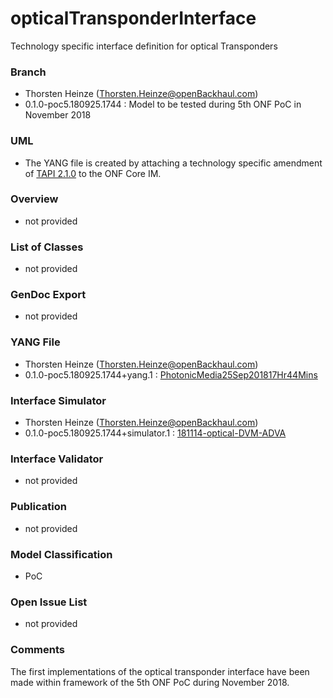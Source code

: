 # opticalTransponderInterface
Technology specific interface definition for optical Transponders

### Branch
- Thorsten Heinze (Thorsten.Heinze@openBackhaul.com)
- 0.1.0-poc5.180925.1744 : Model to be tested during 5th ONF PoC in November 2018

### UML
- The YANG file is created by attaching a technology specific amendment of [TAPI 2.1.0](https://github.com/OpenNetworkingFoundation/TAPI/tree/develop/UML) to the ONF Core IM.

### Overview
- not provided

### List of Classes
- not provided

### GenDoc Export
- not provided

### YANG File
- Thorsten Heinze (Thorsten.Heinze@openBackhaul.com)
- 0.1.0-poc5.180925.1744+yang.1 : [PhotonicMedia25Sep201817Hr44Mins](./PhotonicMedia25Sep201817Hr44Mins.zip)

### Interface Simulator
- Thorsten Heinze (Thorsten.Heinze@openBackhaul.com)
- 0.1.0-poc5.180925.1744+simulator.1 : [181114-optical-DVM-ADVA](./181114-optical-DVM-ADVA.zip)

### Interface Validator
- not provided

### Publication
- not provided

### Model Classification
- PoC

### Open Issue List
- not provided

### Comments 
The first implementations of the optical transponder interface have been made within framework of the 5th ONF PoC during November 2018.
